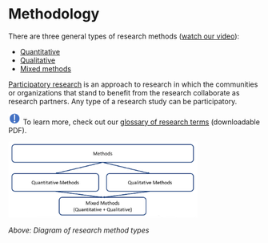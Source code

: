 # Methodology
There are three general types of research methods (<a href="https://osf.io/4sdtm/" target="_blank" >watch our video</a>):

* [Quantitative](methodology/quantitative_research_en.md)
* [Qualitative](methodology/qualitative_research_en.md)
* [Mixed methods](methodology/mixed_methods_research_en.md)


[Participatory research](methodology/participatory_research_en.md) is an approach to research in which the communities or organizations that stand to benefit from the research collaborate as research partners. Any type of a research study can be participatory.

<img src="img/attention.png" alt="icon of an exclamation point" width="5%" /> To learn more, check out our <a href="https://osf.io/6r8wc/" target="_blank">glossary of research terms</a> (downloadable PDF).

<img src="img/research_methods.png" alt="Diagram of research method types: Qualitative, quantitative, and mixed methods" width="75%" />

*Above: Diagram of research method types*


